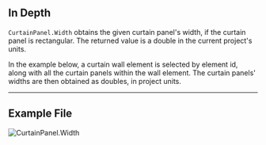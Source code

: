 ## In Depth
`CurtainPanel.Width` obtains the given curtain panel's width, if the curtain panel is rectangular. The returned value is a double in the current project's units.

In the example below, a curtain wall element is selected by element id, along with all the curtain panels within the wall element. The curtain panels' widths are then obtained as doubles, in project units.
___
## Example File

![CurtainPanel.Width](./Revit.Elements.CurtainPanel.Width_img.jpg)
